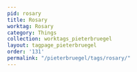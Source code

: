 ```yaml
---
pid: rosary
title: Rosary
worktag: Rosary
category: Things
collection: worktags_pieterbruegel
layout: tagpage_pieterbruegel
order: '131'
permalink: "/pieterbruegel/tags/rosary/"
---
```

